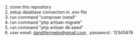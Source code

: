1. clone this repository
2. setup database connection in .env file
3. run command "composer install"
4. run command "php artisan migrate"
5. run command "php artisan db:seed"
7. user email: dandifermeko@gmail.com , password : 12345678
